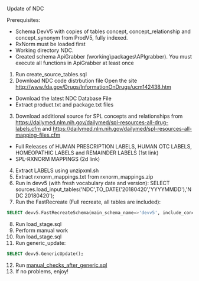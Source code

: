 Update of NDC

Prerequisites:
- Schema DevV5 with copies of tables concept, concept_relationship and concept_synonym from ProdV5, fully indexed. 
- RxNorm must be loaded first
- Working directory NDC.
- Created schema ApiGrabber (\working\packages\APIgrabber). You must execute all functions in ApiGrabber at least once

1. Run create_source_tables.sql
2. Download NDC code distrbution file
Open the site http://www.fda.gov/Drugs/InformationOnDrugs/ucm142438.htm
- Download the latest NDC Database File
- Extract product.txt and package.txt files
3. Download additional source for SPL concepts and relationships from https://dailymed.nlm.nih.gov/dailymed/spl-resources-all-drug-labels.cfm and https://dailymed.nlm.nih.gov/dailymed/spl-resources-all-mapping-files.cfm
- Full Releases of HUMAN PRESCRIPTION LABELS, HUMAN OTC LABELS, HOMEOPATHIC LABELS and REMAINDER LABELS (1st link)
- SPL-RXNORM MAPPINGS (2d link)
4. Extract LABELS using unzipxml.sh
5. Extract rxnorm_mappings.txt from rxnorm_mappings.zip
6. Run in devv5 (with fresh vocabulary date and version): SELECT sources.load_input_tables('NDC',TO_DATE('20180420','YYYYMMDD'),'NDC 20180420');
7. Run the FastRecreate (Full recreate, all tables are included):
```sql
SELECT devv5.FastRecreateSchema(main_schema_name=>'devv5', include_concept_ancestor=>true, include_deprecated_rels=>true, include_synonyms=>true);
```
8. Run load_stage.sql
9. Perform manual work
10. Run load_stage.sql
11. Run generic_update:
```sql
SELECT devv5.GenericUpdate();
```
12. Run [manual_checks_after_generic.sql](https://github.com/OHDSI/Vocabulary-v5.0/blob/master/working/manual_checks_after_generic.sql)
13. If no problems, enjoy!